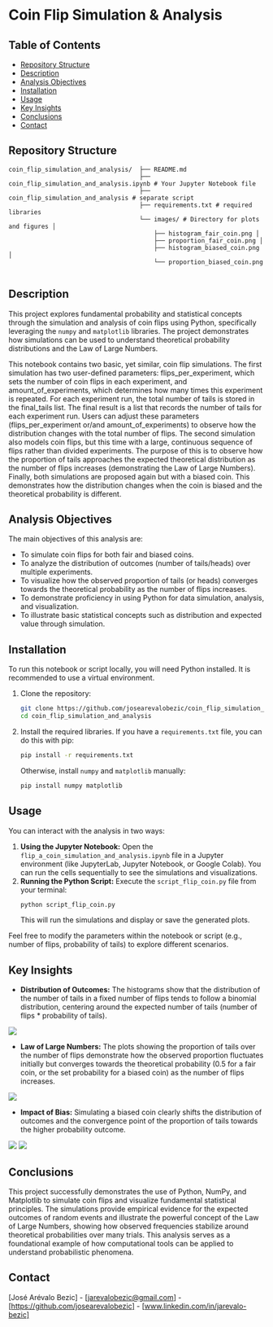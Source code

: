# Coin Flip Simulation & Analysis

## Table of Contents

- [Repository Structure](#repository-structure)
- [Description](#description)
- [Analysis Objectives](#analysis-objectives)
- [Installation](#installation)
- [Usage](#usage)
- [Key Insights](#key-insights)
- [Conclusions](#conclusions)
- [Contact](#contact)

## Repository Structure
```
coin_flip_simulation_and_analysis/  ├── README.md 
                                    ├── coin_flip_simulation_and_analysis.ipynb # Your Jupyter Notebook file 
                                    ├── coin_flip_simulation_and_analysis # separate script
                                    ├── requirements.txt # required libraries
                                    └── images/ # Directory for plots and figures │ 
                                        ├── histogram_fair_coin.png │ 
                                        ├── proportion_fair_coin.png │ 
                                        ├── histogram_biased_coin.png │ 
                                        └── proportion_biased_coin.png 
                                         
```

## Description
This project explores fundamental probability and statistical concepts through the simulation and analysis of coin flips using Python, specifically leveraging the `numpy` and `matplotlib` libraries. The project demonstrates how simulations can be used to understand theoretical probability distributions and the Law of Large Numbers.

This notebook contains two basic, yet similar, coin flip simulations. The first simulation has two user-defined parameters: flips_per_experiment, which sets the number of coin flips in each experiment, and amount_of_experiments, which determines how many times this experiment is repeated. For each experiment run, the total number of tails is stored in the final_tails list. The final result is a list that records the number of tails for each experiment run. Users can adjust these parameters (flips_per_experiment or/and amount_of_experiments) to observe how the distribution changes with the total number of flips.
The second simulation also models coin flips, but this time with a large, continuous sequence of flips rather than divided experiments. The purpose of this is to observe how the proportion of tails approaches the expected theoretical distribution as the number of flips increases (demonstrating the Law of Large Numbers). 
Finally, both simulations are proposed again but with a biased coin. This demonstrates how the distribution changes when the coin is biased and the theoretical probability is different.

## Analysis Objectives
The main objectives of this analysis are:
- To simulate coin flips for both fair and biased coins.
- To analyze the distribution of outcomes (number of tails/heads) over multiple experiments.
- To visualize how the observed proportion of tails (or heads) converges towards the theoretical probability as the number of flips increases.
- To demonstrate proficiency in using Python for data simulation, analysis, and visualization.
- To illustrate basic statistical concepts such as distribution and expected value through simulation.

## Installation
To run this notebook or script locally, you will need Python installed. It is recommended to use a virtual environment.

1.  Clone the repository:
    ```bash
    git clone https://github.com/josearevalobezic/coin_flip_simulation_and_analysis.git
    cd coin_flip_simulation_and_analysis
    ```
2.  Install the required libraries. If you have a `requirements.txt` file, you can do this with pip:
    ```bash
    pip install -r requirements.txt
    ```
    Otherwise, install `numpy` and `matplotlib` manually:
    ```bash
    pip install numpy matplotlib
    ```

## Usage
You can interact with the analysis in two ways:

1.  **Using the Jupyter Notebook:** Open the `flip_a_coin_simulation_and_analysis.ipynb` file in a Jupyter environment (like JupyterLab, Jupyter Notebook, or Google Colab). You can run the cells sequentially to see the simulations and visualizations.
2.  **Running the Python Script:** Execute the `script_flip_coin.py` file from your terminal:
    ```bash
    python script_flip_coin.py
    ```
    This will run the simulations and display or save the generated plots.

Feel free to modify the parameters within the notebook or script (e.g., number of flips, probability of tails) to explore different scenarios.

## Key Insights
*   **Distribution of Outcomes:** The histograms show that the distribution of the number of tails in a fixed number of flips tends to follow a binomial distribution, centering around the expected number of tails (number of flips * probability of tails).

![](images/histogram_fair_coin.png)

*   **Law of Large Numbers:** The plots showing the proportion of tails over the number of flips demonstrate how the observed proportion fluctuates initially but converges towards the theoretical probability (0.5 for a fair coin, or the set probability for a biased coin) as the number of flips increases.

![](images/proportion_fair_coin.png)

*   **Impact of Bias:** Simulating a biased coin clearly shifts the distribution of outcomes and the convergence point of the proportion of tails towards the higher probability outcome.

![](images/histogram_biased_coin.png) ![](images/proportion_biased_coin.png)


## Conclusions
This project successfully demonstrates the use of Python, NumPy, and Matplotlib to simulate coin flips and visualize fundamental statistical principles. The simulations provide empirical evidence for the expected outcomes of random events and illustrate the powerful concept of the Law of Large Numbers, showing how observed frequencies stabilize around theoretical probabilities over many trials. This analysis serves as a foundational example of how computational tools can be applied to understand probabilistic phenomena.


## Contact
[José Arévalo Bezic] - [jarevalobezic@gmail.com] - [https://github.com/josearevalobezic] - [www.linkedin.com/in/jarevalo-bezic]
